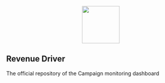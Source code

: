 <p align="center"><a href="https://dashboard.revenuedriver.com" target="_blank"><img src="https://revenuedriver.com/wp-content/uploads/2020/05/rd_logo.png" width="100"></a></p>

<!-- <p align="center">
<a href="https://travis-ci.org/laravel/framework"><img src="https://travis-ci.org/laravel/framework.svg" alt="Build Status"></a>  
<a href="https://packagist.org/packages/laravel/framework"><img src="https://img.shields.io/packagist/l/laravel/framework" alt="License"></a>
</p> -->
 

## Revenue Driver

The official repository of the Campaign monitoring dashboard 
 
 